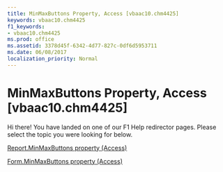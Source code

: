```yaml
---
title: MinMaxButtons Property, Access [vbaac10.chm4425]
keywords: vbaac10.chm4425
f1_keywords:
- vbaac10.chm4425
ms.prod: office
ms.assetid: 3378d45f-6342-4d77-827c-0df6d5953711
ms.date: 06/08/2017
localization_priority: Normal
---
```



# MinMaxButtons Property, Access [vbaac10.chm4425]

Hi there! You have landed on one of our F1 Help redirector pages. Please select the topic you were looking for below.

[Report.MinMaxButtons property (Access)](http://msdn.microsoft.com/library/8aee0247-804a-e9ee-e11a-11c9c5d37ed6%28Office.15%29.aspx)

[Form.MinMaxButtons property (Access)](http://msdn.microsoft.com/library/12f2a0b1-1f45-544b-b116-8d5aa51d6897%28Office.15%29.aspx)


